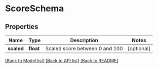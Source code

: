 # ScoreSchema

## Properties
Name | Type | Description | Notes
------------ | ------------- | ------------- | -------------
**scaled** | **float** | Scaled score between 0 and 100 | [optional] 

[[Back to Model list]](../README.md#documentation-for-models) [[Back to API list]](../README.md#documentation-for-api-endpoints) [[Back to README]](../README.md)


